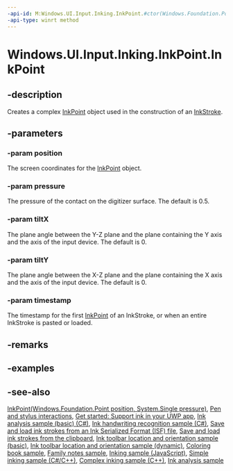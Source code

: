 ```yaml
---
-api-id: M:Windows.UI.Input.Inking.InkPoint.#ctor(Windows.Foundation.Point,System.Single,System.Single,System.Single,System.UInt64)
-api-type: winrt method
---
```


<!-- Method syntax
public InkPoint(Windows.Foundation.Point position, System.Single pressure, System.Single tiltX, System.Single tiltY, System.UInt64 timestamp)
-->

# Windows.UI.Input.Inking.InkPoint.InkPoint

## -description
Creates a complex [InkPoint](inkpoint.md) object used in the construction of an [InkStroke](inkstroke.md).

## -parameters
### -param position
The screen coordinates for the [InkPoint](inkpoint.md) object.

### -param pressure
The pressure of the contact on the digitizer surface. The default is 0.5.

### -param tiltX
The plane angle between the Y-Z plane and the plane containing the Y axis and the axis of the input device. The default is 0.

### -param tiltY
The plane angle between the X-Z plane and the plane containing the X axis and the axis of the input device. The default is 0.

### -param timestamp
The timestamp for the first [InkPoint](inkpoint.md) of an InkStroke, or when an entire InkStroke is pasted or loaded. 

## -remarks

## -examples

## -see-also

[InkPoint(Windows.Foundation.Point position, System.Single pressure)](inkpoint_inkpoint_1903734527.md), [Pen and stylus interactions](http://msdn.microsoft.com/library/3da4f2d2-5405-42a1-9ed9-3a87bcd84c43), [Get started: Support ink in your UWP app](https://docs.microsoft.com/en-us/windows/uwp/get-started/ink-walkthrough), [Ink analysis sample (basic) (C#)](https://github.com/MicrosoftDocs/windows-topic-specific-samples/archive/uwp-ink-analysis-basic.zip), [Ink handwriting recognition sample (C#)](https://github.com/MicrosoftDocs/windows-topic-specific-samples/archive/uwp-ink-handwriting-reco.zip), [Save and load ink strokes from an Ink Serialized Format (ISF) file](https://github.com/MicrosoftDocs/windows-topic-specific-samples/archive/uwp-ink-store.zip), [Save and load ink strokes from the clipboard](https://github.com/MicrosoftDocs/windows-topic-specific-samples/archive/uwp-ink-store-clipboard.zip), [Ink toolbar location and orientation sample (basic)](https://github.com/MicrosoftDocs/windows-topic-specific-samples/archive/uwp-ink-toolbar-handedness.zip), [Ink toolbar location and orientation sample (dynamic)](https://github.com/MicrosoftDocs/windows-topic-specific-samples/archive/uwp-ink-toolbar-handedness-dynamic.zip), [Coloring book sample](https://aka.ms/cpubsample-coloringbook), [Family notes sample](https://aka.ms/cpubsample-familynotessample), [Inking sample (JavaScript)](https://github.com/Microsoft/Windows-universal-samples/tree/master/Samples/Ink), [Simple inking sample (C#/C++)](https://github.com/Microsoft/Windows-universal-samples/tree/master/Samples/SimpleInk), [Complex inking sample (C++)](https://github.com/Microsoft/Windows-universal-samples/tree/master/Samples/ComplexInk), [Ink analysis sample](https://github.com/Microsoft/Windows-universal-samples/tree/master/Samples/InkAnalysis)

